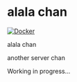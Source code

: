 # alala chan

[![Docker](https://github.com/ZingLix/alala_chan/actions/workflows/main.yml/badge.svg)](https://github.com/ZingLix/alala_chan/actions/workflows/main.yml)

alala chan

another server chan

Working in progress...